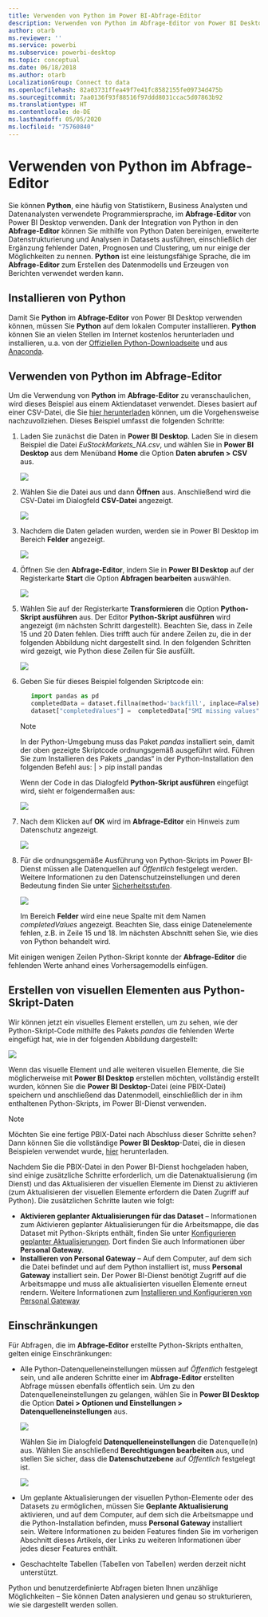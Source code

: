 ```yaml
---
title: Verwenden von Python im Power BI-Abfrage-Editor
description: Verwenden von Python im Abfrage-Editor von Power BI Desktop für erweiterte Analysen
author: otarb
ms.reviewer: ''
ms.service: powerbi
ms.subservice: powerbi-desktop
ms.topic: conceptual
ms.date: 06/18/2018
ms.author: otarb
LocalizationGroup: Connect to data
ms.openlocfilehash: 82a03731ffea49f7e41fc8582155fe09734d475b
ms.sourcegitcommit: 7aa0136f93f88516f97ddd8031ccac5d07863b92
ms.translationtype: HT
ms.contentlocale: de-DE
ms.lasthandoff: 05/05/2020
ms.locfileid: "75760840"
---
```

# <a name="use-python-in-query-editor"></a>Verwenden von Python im Abfrage-Editor
Sie können **Python**, eine häufig von Statistikern, Business Analysten und Datenanalysten verwendete Programmiersprache, im **Abfrage-Editor** von Power BI Desktop verwenden. Dank der Integration von Python in den **Abfrage-Editor** können Sie mithilfe von Python Daten bereinigen, erweiterte Datenstrukturierung und Analysen in Datasets ausführen, einschließlich der Ergänzung fehlender Daten, Prognosen und Clustering, um nur einige der Möglichkeiten zu nennen. **Python** ist eine leistungsfähige Sprache, die im **Abfrage-Editor** zum Erstellen des Datenmodells und Erzeugen von Berichten verwendet werden kann.

## <a name="installing-python"></a>Installieren von Python
Damit Sie **Python** im **Abfrage-Editor** von Power BI Desktop verwenden können, müssen Sie **Python** auf dem lokalen Computer installieren. **Python** können Sie an vielen Stellen im Internet kostenlos herunterladen und installieren, u.a. von der [Offiziellen Python-Downloadseite](https://www.python.org/) und aus [Anaconda](https://anaconda.org/anaconda/python/).

## <a name="using-python-in-query-editor"></a>Verwenden von Python im Abfrage-Editor
Um die Verwendung von **Python** im **Abfrage-Editor** zu veranschaulichen, wird dieses Beispiel aus einem Aktiendataset verwendet. Dieses basiert auf einer CSV-Datei, die Sie [hier herunterladen](https://download.microsoft.com/download/F/8/A/F8AA9DC9-8545-4AAE-9305-27AD1D01DC03/EuStockMarkets_NA.csv) können, um die Vorgehensweise nachzuvollziehen. Dieses Beispiel umfasst die folgenden Schritte:

1. Laden Sie zunächst die Daten in **Power BI Desktop**. Laden Sie in diesem Beispiel die Datei *EuStockMarkets_NA.csv*, und wählen Sie in **Power BI Desktop** aus dem Menüband **Home** die Option **Daten abrufen > CSV** aus.
   
   ![](media/desktop-python-in-query-editor/python-in-query-editor-1.png)
2. Wählen Sie die Datei aus und dann **Öffnen** aus. Anschließend wird die CSV-Datei im Dialogfeld **CSV-Datei** angezeigt.
   
   ![](media/desktop-python-in-query-editor/python-in-query-editor-2.png)
3. Nachdem die Daten geladen wurden, werden sie in Power BI Desktop im Bereich **Felder** angezeigt.
   
   ![](media/desktop-python-in-query-editor/python-in-query-editor-3.png)
4. Öffnen Sie den **Abfrage-Editor**, indem Sie in **Power BI Desktop** auf der Registerkarte **Start** die Option **Abfragen bearbeiten** auswählen.
   
   ![](media/desktop-python-in-query-editor/python-in-query-editor-4.png)
5. Wählen Sie auf der Registerkarte **Transformieren** die Option **Python-Skript ausführen** aus. Der Editor **Python-Skript ausführen** wird angezeigt (im nächsten Schritt dargestellt). Beachten Sie, dass in Zeile 15 und 20 Daten fehlen. Dies trifft auch für andere Zeilen zu, die in der folgenden Abbildung nicht dargestellt sind. In den folgenden Schritten wird gezeigt, wie Python diese Zeilen für Sie ausfüllt.
   
   ![](media/desktop-python-in-query-editor/python-in-query-editor-5.png)
6. Geben Sie für dieses Beispiel folgenden Skriptcode ein:
   
    ```python
       import pandas as pd
       completedData = dataset.fillna(method='backfill', inplace=False)
       dataset["completedValues"] =  completedData["SMI missing values"]
   ```

   > [!NOTE]
   > In der Python-Umgebung muss das Paket *pandas* installiert sein, damit der oben gezeigte Skriptcode ordnungsgemäß ausgeführt wird. Führen Sie zum Installieren des Pakets „pandas“ in der Python-Installation den folgenden Befehl aus: |      > pip install pandas
   > 
   > 
   
   Wenn der Code in das Dialogfeld **Python-Skript ausführen** eingefügt wird, sieht er folgendermaßen aus:
   
   ![](media/desktop-python-in-query-editor/python-in-query-editor-5b.png)
7. Nach dem Klicken auf **OK** wird im **Abfrage-Editor** ein Hinweis zum Datenschutz angezeigt.
   
   ![](media/desktop-python-in-query-editor/python-in-query-editor-6.png)
8. Für die ordnungsgemäße Ausführung von Python-Skripts im Power BI-Dienst müssen alle Datenquellen auf *Öffentlich* festgelegt werden. Weitere Informationen zu den Datenschutzeinstellungen und deren Bedeutung finden Sie unter [Sicherheitsstufen](desktop-privacy-levels.md).
   
   ![](media/desktop-python-in-query-editor/python-in-query-editor-7.png)
   
   Im Bereich **Felder** wird eine neue Spalte mit dem Namen *completedValues* angezeigt. Beachten Sie, dass einige Datenelemente fehlen, z.B. in Zeile 15 und 18. Im nächsten Abschnitt sehen Sie, wie dies von Python behandelt wird.
   

Mit einigen wenigen Zeilen Python-Skript konnte der **Abfrage-Editor** die fehlenden Werte anhand eines Vorhersagemodells einfügen.

## <a name="creating-visuals-from-python-script-data"></a>Erstellen von visuellen Elementen aus Python-Skript-Daten
Wir können jetzt ein visuelles Element erstellen, um zu sehen, wie der Python-Skript-Code mithilfe des Pakets *pandas* die fehlenden Werte eingefügt hat, wie in der folgenden Abbildung dargestellt:

![](media/desktop-python-in-query-editor/python-in-query-editor-8.png)

Wenn das visuelle Element und alle weiteren visuellen Elemente, die Sie möglicherweise mit **Power BI Desktop** erstellen möchten, vollständig erstellt wurden, können Sie die **Power BI Desktop**-Datei (eine PBIX-Datei) speichern und anschließend das Datenmodell, einschließlich der in ihm enthaltenen Python-Skripts, im Power BI-Dienst verwenden.

> [!NOTE]
> Möchten Sie eine fertige PBIX-Datei nach Abschluss dieser Schritte sehen? Dann können Sie die vollständige **Power BI Desktop**-Datei, die in diesen Beispielen verwendet wurde, [hier](https://download.microsoft.com/download/A/B/C/ABCF5589-B88F-49D4-ADEB-4A623589FC09/Complete%20Values%20with%20Python%20in%20PQ.pbix) herunterladen.

Nachdem Sie die PBIX-Datei in den Power BI-Dienst hochgeladen haben, sind einige zusätzliche Schritte erforderlich, um die Datenaktualisierung (im Dienst) und das Aktualisieren der visuellen Elemente im Dienst zu aktivieren (zum Aktualisieren der visuellen Elemente erfordern die Daten Zugriff auf Python). Die zusätzlichen Schritte lauten wie folgt:

* **Aktivieren geplanter Aktualisierungen für das Dataset** – Informationen zum Aktivieren geplanter Aktualisierungen für die Arbeitsmappe, die das Dataset mit Python-Skripts enthält, finden Sie unter [Konfigurieren geplanter Aktualisierungen](refresh-scheduled-refresh.md). Dort finden Sie auch Informationen über **Personal Gateway**.
* **Installieren von Personal Gateway** – Auf dem Computer, auf dem sich die Datei befindet und auf dem Python installiert ist, muss **Personal Gateway** installiert sein. Der Power BI-Dienst benötigt Zugriff auf die Arbeitsmappe und muss alle aktualisierten visuellen Elemente erneut rendern. Weitere Informationen zum [Installieren und Konfigurieren von Personal Gateway](personal-gateway.md)

## <a name="limitations"></a>Einschränkungen
Für Abfragen, die im **Abfrage-Editor** erstellte Python-Skripts enthalten, gelten einige Einschränkungen:

* Alle Python-Datenquelleneinstellungen müssen auf *Öffentlich* festgelegt sein, und alle anderen Schritte einer im **Abfrage-Editor** erstellten Abfrage müssen ebenfalls öffentlich sein. Um zu den Datenquelleneinstellungen zu gelangen, wählen Sie in **Power BI Desktop** die Option **Datei > Optionen und Einstellungen > Datenquelleneinstellungen** aus.
  
  ![](media/desktop-python-in-query-editor/python-in-query-editor-9.png)
  
  Wählen Sie im Dialogfeld **Datenquelleneinstellungen** die Datenquelle(n) aus. Wählen Sie anschließend **Berechtigungen bearbeiten** aus, und stellen Sie sicher, dass die **Datenschutzebene** auf *Öffentlich* festgelegt ist.
  
  ![](media/desktop-python-in-query-editor/python-in-query-editor-10.png)    
* Um geplante Aktualisierungen der visuellen Python-Elemente oder des Datasets zu ermöglichen, müssen Sie **Geplante Aktualisierung** aktivieren, und auf dem Computer, auf dem sich die Arbeitsmappe und die Python-Installation befinden, muss **Personal Gateway** installiert sein. Weitere Informationen zu beiden Features finden Sie im vorherigen Abschnitt dieses Artikels, der Links zu weiteren Informationen über jedes dieser Features enthält.
* Geschachtelte Tabellen (Tabellen von Tabellen) werden derzeit nicht unterstützt. 

Python und benutzerdefinierte Abfragen bieten Ihnen unzählige Möglichkeiten – Sie können Daten analysieren und genau so strukturieren, wie sie dargestellt werden sollen.

